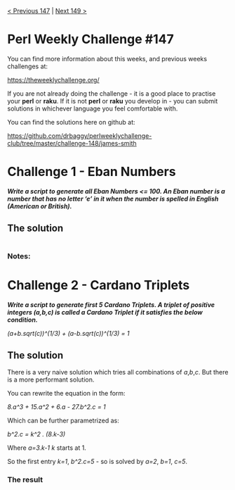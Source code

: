 [< Previous 147](https://github.com/drbaggy/perlweeklychallenge-club/tree/master/challenge-145/james-smith) |
[Next 149 >](https://github.com/drbaggy/perlweeklychallenge-club/tree/master/challenge-149/james-smith)
# Perl Weekly Challenge #147

You can find more information about this weeks, and previous weeks challenges at:

  https://theweeklychallenge.org/

If you are not already doing the challenge - it is a good place to practise your
**perl** or **raku**. If it is not **perl** or **raku** you develop in - you can
submit solutions in whichever language you feel comfortable with.

You can find the solutions here on github at:

https://github.com/drbaggy/perlweeklychallenge-club/tree/master/challenge-148/james-smith

# Challenge 1 - Eban Numbers

***Write a script to generate all Eban Numbers <= 100. An Eban number is a number that has no letter ‘e’ in it when the number is spelled in English (American or British).***

## The solution

```perl
```

### Notes:

# Challenge 2 - Cardano Triplets
***Write a script to generate first 5 Cardano Triplets. A triplet of positive integers (a,b,c) is called a Cardano Triplet if it satisfies the below condition.***

*(a+b.sqrt(c))^(1/3) + (a-b.sqrt(c))^(1/3) = 1*

## The solution

There is a very naive solution which tries all combinations of *a*,*b*,*c*. But there is a more performant solution.

You can rewrite the equation in the form:

*8.a^3 + 15.a^2 + 6.a - 27.b^2.c = 1*

Which can be further parametrized as:

*b^2.c = k^2 . (8.k-3)*

Where *a=3.k-1* *k* starts at 1.

So the first entry *k=1*, *b^2.c=5* - so is solved by *a=2*, *b=1*, *c=5*.
### The result

